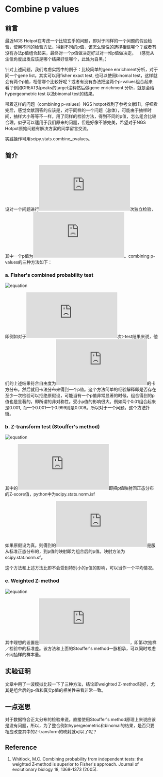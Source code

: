 # Combine p values

##  前言   
最近NGS Hotpot在考虑一个比较玄乎的问题，即对于同样的一个问题的假设检验，使用不同的检验方法，得到不同的p值，该怎么理性的选择相信哪个？或者有没有办法p值组合起来，最终对一个p值做决定好过对一堆p值做决定。 （感觉从生信角度出发应该是哪个结果好信哪个，此处为自黑。）

针对上述问题，我们考虑实践中的例子：比较简单的gene enrichment分析，对于同一个gene list，其实可以用fisher exact test, 也可以使用binomal test，这样就会有两个p值，相信哪个比较好呢？或者有没有办法把这两个p-values组合起来看？例如GREAT对peaks的target注释然后做gene enrichment 分析，就是会给hypergeometric test 以及binomal test的结果。

带着这样的问题（combining p-values）NGS hotpot找到了参考文献[1]，仔细看完后，感觉文献回答的应该是，对于同样的一个问题（总体），可能由于抽样时间，抽样大小等等不一样，用了同样的检验方法，得到不同的p值，怎么组合比较合理。似乎可以适用于我们原来的问题，但是好像不够完美，希望对于NGS Hotpot原始问题有解决方案的同学留言交流。 

实践操作可用scipy.stats.combine_pvalues。



## 简介  

设对一个问题进行![equation](http://latex.codecogs.com/gif.latex?k)次独立检验，其中一个p值为![equation](http://latex.codecogs.com/gif.latex?P_i)。combining p-values的三种方法如下：



### a. Fisher's combined probability test

![equation](http://latex.codecogs.com/gif.latex?X_F^2=-2\sum_{i=1}^{k}{ln(P_i)})


即例如对于![equation](http://latex.codecogs.com/gif.latex?k)次t-test结果来说，他们的上述结果符合自由度为![equation](http://latex.codecogs.com/gif.latex?2k)的卡方分布，然后就用卡法分布来得到一个p值。这个方法简单的经验解释即是否存在至少一次检验可以拒绝原假设，可能当有一个p值非常显著的时候，组合得到的p值也是显著的，即所谓的非对称性，受小p值的影响很大。例如两个0.01组合起来是0.001, 而一个0.001一个0.999则是0.008。所以对于一个问题，这个方法扑街。



### b. Z-transform test (Stouffer's method)


![equation](http://latex.codecogs.com/gif.latex?Z_s=\frac{\sum_{i=1}^{k}{Z_i}}{\sqrt{k}}) 


其中的![equation](http://latex.codecogs.com/gif.latex?Z_i)即把p值映射回正态分布的Z-score值，python中为scipy.stats.norm.isf

如果原假设为真，则得到的![equation](http://latex.codecogs.com/gif.latex?Z_s)是服从标准正态分布的，到p值的映射即为组合后的p值。映射方法为scipy.stat.norm.sf。

这个方法和上述方法比即不会受到特别小的p值的影响，可以当作一个平均情况。



### c. Weighted Z-method


![equation](http://latex.codecogs.com/gif.latex?Z_w=\frac{{\sum_{i=1}^{k}{w_i}{Z_i}}}{\sqrt{\sum_{i=1}^{k}{w_i^2}}}) 


其中理想的设置是![equation](http://latex.codecogs.com/gif.latex?w_i=std_i)，即第i次抽样／检验中的标准差。该方法和上面的Stouffer's method一脉相承，可以同时考虑不同抽样的样本量。



## 实验证明   

文章中用了一波模拟比较一下了三种方法，结论即weighted Z-method较好，尤其是组合后的p-值和真实p值的相关性来看非常一致。



## 一点迷思   

对于数据符合正太分布的检验来说，直接使用Stouffer's method原理上来说应该是没有问题，所以，为了整合例如hypergeometric和binomal的结果，是否只要相应改变其中的Z-transform的映射就可以了呢？



## Reference  

1.	Whitlock, M.C. Combining probability from independent tests: the weighted Z‐method is superior to Fisher's approach. Journal of evolutionary biology 18, 1368-1373 (2005).

